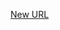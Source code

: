 



[New URL](../file-___home_harshil_Desktop_open-source_palisadoes_talawa_lib_widgets_member_name_tile/)


